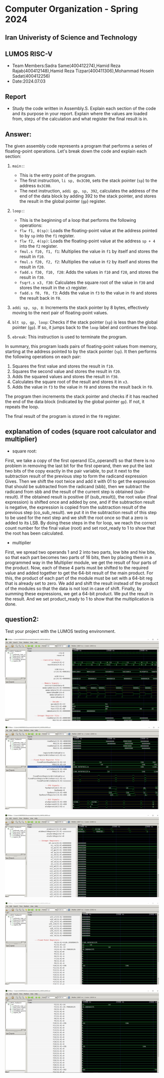 Computer Organization - Spring 2024
==============================================================
## Iran Univeristy of Science and Technology
## LUMOS RISC-V

- Team Members:Sadra Same(400412274),Hamid Reza Rajab(400412148),Hamid Reza Tizpar(400411306),Mohammad Hosein Sadat(400412256)
- Date:2024.07.03

## Report
- Study the code written in Assembly.S. Explain each section of the code and its purpose in your 
report. Explain where the values are loaded from, steps of the calculation and what register the 
final result is in.

## Answer:
The given assembly code represents a program that performs a series of floating-point operations. Let's break down the code and explain each section:

1. `main:`:
   - This is the entry point of the program.
   - The first instruction, `li sp, 0x3C00`, sets the stack pointer (`sp`) to the address `0x3C00`.
   - The next instruction, `addi gp, sp, 392`, calculates the address of the end of the data block by adding 392 to the stack pointer, and stores the result in the global pointer (`gp`) register.

2. `loop:`:
   - This is the beginning of a loop that performs the following operations:
   - `flw f1, 0(sp)`: Loads the floating-point value at the address pointed to by `sp` into the `f1` register.
   - `flw f2, 4(sp)`: Loads the floating-point value at the address `sp + 4` into the `f2` register.
   - `fmul.s f10, f1, f1`: Multiplies the value in `f1` by itself and stores the result in `f10`.
   - `fmul.s f20, f2, f2`: Multiplies the value in `f2` by itself and stores the result in `f20`.
   - `fadd.s f30, f10, f20`: Adds the values in `f10` and `f20`, and stores the result in `f30`.
   - `fsqrt.s x3, f30`: Calculates the square root of the value in `f30` and stores the result in the `x3` register.
   - `fadd.s f0, f0, f3`: Adds the value in `f3` to the value in `f0` and stores the result back in `f0`.

3. `addi sp, sp, 8`: Increments the stack pointer by 8 bytes, effectively moving to the next pair of floating-point values.
4. `blt sp, gp, loop`: Checks if the stack pointer (`sp`) is less than the global pointer (`gp`). If so, it jumps back to the `loop` label and continues the loop.
5. `ebreak`: This instruction is used to terminate the program.

In summary, this program loads pairs of floating-point values from memory, starting at the address pointed to by the stack pointer (`sp`). It then performs the following operations on each pair:
1. Squares the first value and stores the result in `f10`.
2. Squares the second value and stores the result in `f20`.
3. Adds the squared values and stores the result in `f30`.
4. Calculates the square root of the result and stores it in `x3`.
5. Adds the value in `f3` to the value in `f0` and stores the result back in `f0`.

The program then increments the stack pointer and checks if it has reached the end of the data block (indicated by the global pointer `gp`). If not, it repeats the loop.

The final result of the program is stored in the `f0` register.

## explanation of codes (square root calculator and multiplier)

- square root:

First, we take a copy of the first operand (Co_operand1) so that there is no problem in removing the last bit for the first operand, then we put the last two bits of the copy exactly in the pair variable, to put it next to the subtraction result of the previous step to form the radicand expression Gives. Then we shift the root twice and add it with 01 to get the expression that should be subtracted from the radicand (sbb), then we subtract the radicand from sbb and the result of the current step is obtained (sub-result).
If the obtained result is positive (if (sub_result)), the root value (final expression) is shifted once and added by one, and if the subtraction result is negative, the expression is copied from the subtraction result of the previous step (co_sub_result). we put it in the subtraction result of this step to be used for the next step and we shift the root once so that a zero is added to its LSB.
By doing these steps in the for loop, we reach the correct count number for the final value (root) and set root_ready to 1 to show that the root has been calculated.

- multiplier

First, we spread two operands 1 and 2 into two parts, low bite and hiw bite, so that each part becomes two parts of 16 bits, then by placing them in a programmed way in the Multiplier module, we get the result of four parts of the product.
Now, each of these 4 parts must be shifted to the required value and added together to get the 64-bit result of the main product. For this, the product of each part of the module must be set with a 64-bit reg that is already set to zero. We add and shift the result instead of the product of the modules so that the data is not lost in case of shift.
Finally, by summing these expressions, we get a 64-bit product. We put the result in the result. And we set product_ready to 1 to show that the multiplication is done.

## question2:
Test your project with the LUMOS testing environment.

![picture1](picture1.JPG)

![picture2](picture2.JPG)

![picture3](picture3.JPG)

![picture4](picture4.JPG)

![picture5](picture5.JPG)





